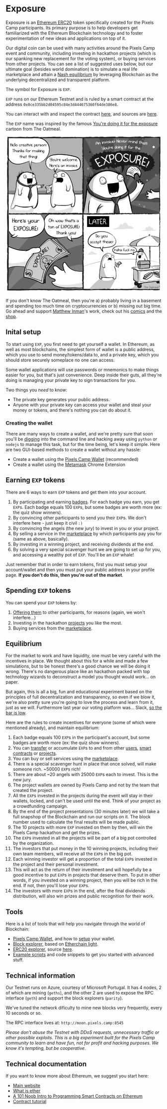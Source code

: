 # Exposure

Exposure is an [Ethereum ERC20][1] token specifically created for the Pixels Camp participants. Its primary purpose is to help developers get familiarized with the Ethereum Blockchain technology and to foster experimentation of new ideas and applications on top of it.

Our digital coin can be used with many activities around the Pixels Camp event and community, including investing in  hackathon projects (which is our spanking new replacement for the voting system), or buying services from other projects. You can see a list of suggested uses below, but our ultimate goal (besides world domination) is to simulate a real life marketplace and attain a [Nash equilibrium][20] by leveraging Blockchain as the underlying decentralized and transparent platform.

The symbol for Exposure is `EXP`.

`EXP` runs on our Ethereum Testnet and is ruled by a smart contract at the address `0x0ce335bb2d04595c84e3d444675360f64de386e8`.

You can interact with and inspect the contract [here][8], and sources are [here][9].

The `EXP` name was inspired by the famous [You're doing it for the exposure][2] cartoon from The Oatmeal.

[![screenshot](imgs/exposure.png)][13]

If you don't know The Oatmeal, then you're a) probably living in a basement and spending too much time on cryptocurrencies or b) missing out big time. Go ahead and support [Matthew Inman][16]'s work, check out his [comics][15] and the [shop][14].

## Inital setup

To start using `EXP`, you first need to get yourself a wallet. In Ethereum, as well as most blockchains, the simplest form of wallet is a public address, which you use to send money/tokens/data to, and a private key, which you should store securely someplace no one can access.

Some wallet applications will use passwords or mnemonics to make things easier for you, but that's just convenience. Deep inside their guts, all they're doing is managing your private key to sign transactions for you.

Two things you _need_ to know:

 * The private key generates your public address.
 * Anyone with your private key can access your wallet and steal your money or tokens, and there's nothing you can do about it.

### Creating the wallet

There are many ways to create a wallet, and we're pretty sure that soon you'll be [digging][44] into the command line and hacking away using `python` or `nodejs` to manage this task, but for the time being, let's keep it simple. Here are two GUI-based methods to create a wallet without any hassle:

 * Create a wallet using the [Pixels Camp Wallet][10] (recommended)
 * Create a wallet using the [Metamask][11] Chrome Extension

## Earning `EXP` tokens

There are 6 ways to earn `EXP` tokens and get them into your account.

 1. By participating and earning [badges][17]. For each badge you earn, you get `EXP`s. Each badge equals 100 `EXP`s, but some badges are worth more (ex: the quiz show winners).
 1. By convincing other participants to send you their `EXP`s. We don't interfere here - just keep it civil `:)`
 1. By convincing the angels (the new jury) to invest in you or your project.
 1. By selling a service in the [marketplace][21] by which participants pay you for (same as above, basically).
 1. By investing in a winning project, and receiving dividends at the end.
 1. By solving a very special scavenger hunt we are going to set up for you, and accessing a wealthy pot of `EXP`. You'll be an `EXP` whale!

Just remember that in order to earn tokens, first you must setup your account/wallet and then you must put your public address in your profile page. **If you don't do this, then you're out of the market**.

## Spending `EXP` tokens

You can spend your `EXP` tokens by:

 1. [Offering them][18] to other participants, for reasons (again, we won't interfere...)
 1. Investing in the hackathon [projects][19] you like the most.
 1. Buying services from the [marketplace][21].

## Equilibrium

For the market to work and have liquidity, one must be very careful with the incentives in place. We thought about this for a while and made a few simulations, but to be honest there's a good chance we will be doing it wrong. There's no dangerous place like an hackathon packed with top technology wizards to deconstruct a model you thought would work... on paper.

But again, this is all a big, fun and educational experiment based on the principles of full decentralization and transparency, so even if we blow it, we're also pretty sure you're going to love the process and learn from it, just as we will. Furthermore last year our voting platform was... Slack, [so the bar is low][33].

Here are the rules to create incentives for everyone (some of which were mentioned already), and maintain equilibrium:

 1. Each badge equals 100 `EXP`s in the participant's account, but some badges are worth more (ex: the quiz show winners).
 1. You can [transfer][18] or accumulate `EXP`s to and from other [users][30], [smart contracts][31] or [projects][32].
 1. You can buy or sell services using the [marketplace][21].
 1. There is a special scavenger hunt in place that once solved, will make someone rich. ~50000 `EXP`s rich!
 1. There are about ~20 angels with 25000 `EXP`s each to invest. This is the new jury.
 1. The project wallets are owned by Pixels Camp and not by the team that created the project.
 1. All the `EXP`s invested in the projects during the event will stay in their wallets, locked, and can't be used until the end. Think of your project as a crowdfunding campaign.
 1. By the end of the project presentations (30 minutes later) we will take a full snapshop of the Blockchain and run our scripts on it. The block number used to calculate the final results will be made public.
 1. The 10 projects with more `EXP` invested on them by then, will win the Pixels Camp hackathon and get the prizes.
 1. The `EXP`s invested in all the projects will be part of a big pot controlled by the organization.
 1. The investors that put money in the 10 winning projects, including their own team members, will receive all the `EXP`s in the big pot.
 1. Each winning investor will get a proportion of the total `EXP`s invested in the project and their personal investment.
 1. This will act as the return of their investment and will hopefully be a good incentive to put `EXP`s in projects that deserve them. To put in other words, if you invested on a winning project, then you will be rich in the end. If not, then you'll lose your `EXP`s.
 1. The investors with more `EXP`s in the end, after the final dividends distribution, will also win prizes and public recognition for their work.

## Tools

Here is a list of tools that will help you navigate through the world of Blockchain:

 * [Pixels Camp Wallet][22], and how to [setup][10] your wallet.
 * [Block explorer][40], based on [Etherchain light][41].
 * [ERC20 explorer][42], source [here][43].
 * [Example scripts][34] and code snippets to get you started with advanced stuff.

## Technical information

Our Testnet runs on Azure, courtesy of Microsoft Portugal. It has 4 nodes, 2 of which are mining (`geths`), and the other 2 are used to expose the RPC interface (`geth`) and support the block explorers (`parity`).

We've tuned the network dificulty to mine new blocks very frequently, every 10 seconds or so.

The RPC interface lives at: `http://moon.pixels.camp:8545`

*Please don't abuse the Testnet with DDoS requests, unnecessary traffic or other possible exploits. This is a big experiment built for the Pixels Camp community to learn and have fun, not for profit and hacking purposes. We know it's tempting, but be cooperative.*

## Technical documentation

If you want to know more about Ethereum, we suggest you start here:

 - [Main website][101]
 - [What is ether][102]
 - [A 101 Noob Intro to Programming Smart Contracts on Ethereum][103]
 - [Contract tutorial][104]

[1]: https://theethereum.wiki/w/index.php/ERC20_Token_Standard
[2]: http://theoatmeal.com/comics/exposure
[3]: https://ens.domains/
[4]: https://pixels.camp/campfire/
[5]: https://github.com/ethereum/web3.js
[6]: https://metamask.io/
[7]: https://github.com/ethereum/mist
[8]: https://wallet.pixels.camp/#contracts
[9]: https://github.com/PixelsCamp/moon/tree/master/contracts
[10]: MEW.md
[11]: METAMASK.md
[13]: http://theoatmeal.com/comics/exposure
[14]: https://shop.theoatmeal.com/
[15]: https://theoatmeal.com/
[16]: https://en.wikipedia.org/wiki/The_Oatmeal
[17]: https://pixels.camp/badges/
[18]: https://github.com/PixelsCamp/moon/blob/master/MEW.md#sending-exp-tokens-to-someone-else
[19]: https://pixels.camp/projects/
[20]: https://en.wikipedia.org/wiki/Nash_equilibrium
[21]: MARKET.md
[22]: https://wallet.pixels.camp
[30]: https://pixels.camp/celso
[31]: https://github.com/PixelsCamp/moon/tree/master/contracts
[32]: https://pixels.camp/projects/1
[33]: https://youtu.be/yDHg3st_IEk?t=187
[34]: https://github.com/PixelsCamp/moon/tree/master/examples
[40]: http://moon.pixels.camp:8547/
[41]: https://github.com/gobitfly/etherchain-light
[42]: http://moon.pixels.camp:8548/
[43]: https://github.com/gobitfly/erc20-explorer
[44]: https://github.com/PixelsCamp/moon/tree/master/examples
[101]: https://ethereum.org/
[102]: https://ethereum.org/ether
[103]: http://consensys.github.io/developers/articles/101-noob-intro/
[104]: https://github.com/ethereum/go-ethereum/wiki/Contract-Tutorial
